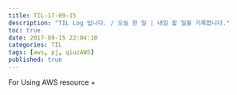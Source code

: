 ```yaml
---
title: TIL-17-09-15
description: "TIL Log 입니다. / 오늘 한 일 | 내일 할 일을 기록합니다."
toc: true
date: 2017-09-15 22:04:10
categories: TIL
tags: [aws, pj, qiuzAWS]
published: true
---
```


For Using AWS resource + 

